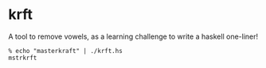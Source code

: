 # krft

A tool to remove vowels, as a learning challenge to write a haskell one-liner!

```shell
% echo "masterkraft" | ./krft.hs
mstrkrft
```